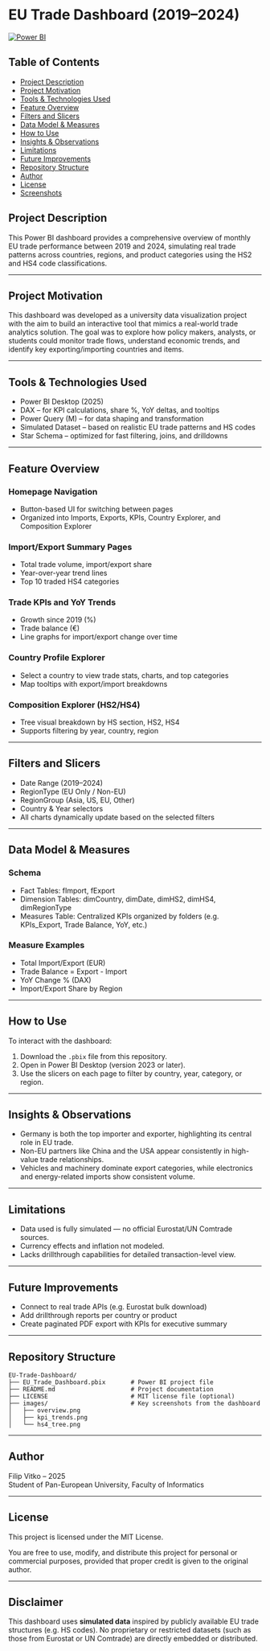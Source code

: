 # EU Trade Dashboard (2019–2024)
[![Power BI](https://img.shields.io/badge/Built%20with-Power%20BI-yellow?logo=powerbi&logoColor=black)](https://powerbi.microsoft.com/)

## Table of Contents
- [Project Description](#project-description)
- [Project Motivation](#project-motivation)
- [Tools & Technologies Used](#tools--technologies-used)
- [Feature Overview](#feature-overview)
- [Filters and Slicers](#filters-and-slicers)
- [Data Model & Measures](#data-model--measures)
- [How to Use](#how-to-use)
- [Insights & Observations](#insights--observations)
- [Limitations](#limitations)
- [Future Improvements](#future-improvements)
- [Repository Structure](#repository-structure)
- [Author](#author)
- [License](#license)
- [Screenshots](#screenshots)


## Project Description
This Power BI dashboard provides a comprehensive overview of monthly EU trade performance between 2019 and 2024, simulating real trade patterns across countries, regions, and product categories using the HS2 and HS4 code classifications.

---

## Project Motivation
This dashboard was developed as a university data visualization project with the aim to build an interactive tool that mimics a real-world trade analytics solution. The goal was to explore how policy makers, analysts, or students could monitor trade flows, understand economic trends, and identify key exporting/importing countries and items.

---

## Tools & Technologies Used
- Power BI Desktop (2025)
- DAX – for KPI calculations, share %, YoY deltas, and tooltips
- Power Query (M) – for data shaping and transformation
- Simulated Dataset – based on realistic EU trade patterns and HS codes
- Star Schema – optimized for fast filtering, joins, and drilldowns

---

## Feature Overview

### Homepage Navigation
- Button-based UI for switching between pages
- Organized into Imports, Exports, KPIs, Country Explorer, and Composition Explorer

### Import/Export Summary Pages
- Total trade volume, import/export share
- Year-over-year trend lines
- Top 10 traded HS4 categories

### Trade KPIs and YoY Trends
- Growth since 2019 (%)
- Trade balance (€)
- Line graphs for import/export change over time

### Country Profile Explorer
- Select a country to view trade stats, charts, and top categories
- Map tooltips with export/import breakdowns

### Composition Explorer (HS2/HS4)
- Tree visual breakdown by HS section, HS2, HS4
- Supports filtering by year, country, region

---

## Filters and Slicers
- Date Range (2019–2024)
- RegionType (EU Only / Non-EU)
- RegionGroup (Asia, US, EU, Other)
- Country & Year selectors
- All charts dynamically update based on the selected filters

---

## Data Model & Measures

### Schema
- Fact Tables: fImport, fExport
- Dimension Tables: dimCountry, dimDate, dimHS2, dimHS4, dimRegionType
- Measures Table: Centralized KPIs organized by folders (e.g. KPIs_Export, Trade Balance, YoY, etc.)

### Measure Examples
- Total Import/Export (EUR)
- Trade Balance = Export - Import
- YoY Change % (DAX)
- Import/Export Share by Region

---

## How to Use
To interact with the dashboard:
1. Download the `.pbix` file from this repository.
2. Open in Power BI Desktop (version 2023 or later).
3. Use the slicers on each page to filter by country, year, category, or region.

---

## Insights & Observations
- Germany is both the top importer and exporter, highlighting its central role in EU trade.
- Non-EU partners like China and the USA appear consistently in high-value trade relationships.
- Vehicles and machinery dominate export categories, while electronics and energy-related imports show consistent volume.

---

## Limitations
- Data used is fully simulated — no official Eurostat/UN Comtrade sources.
- Currency effects and inflation not modeled.
- Lacks drillthrough capabilities for detailed transaction-level view.

---

## Future Improvements
- Connect to real trade APIs (e.g. Eurostat bulk download)
- Add drillthrough reports per country or product
- Create paginated PDF export with KPIs for executive summary

---

## Repository Structure
```
EU-Trade-Dashboard/
├── EU_Trade_Dashboard.pbix       # Power BI project file
├── README.md                     # Project documentation
├── LICENSE                       # MIT license file (optional)
├── images/                       # Key screenshots from the dashboard
│   ├── overview.png
│   ├── kpi_trends.png
│   └── hs4_tree.png
```

---

## Author
Filip Vitko – 2025  
Student of Pan-European University, Faculty of Informatics

---

## License
This project is licensed under the MIT License.

You are free to use, modify, and distribute this project for personal or commercial purposes, provided that proper credit is given to the original author.

---

## Disclaimer
This dashboard uses **simulated data** inspired by publicly available EU trade structures (e.g. HS codes). No proprietary or restricted datasets (such as those from Eurostat or UN Comtrade) are directly embedded or distributed.
